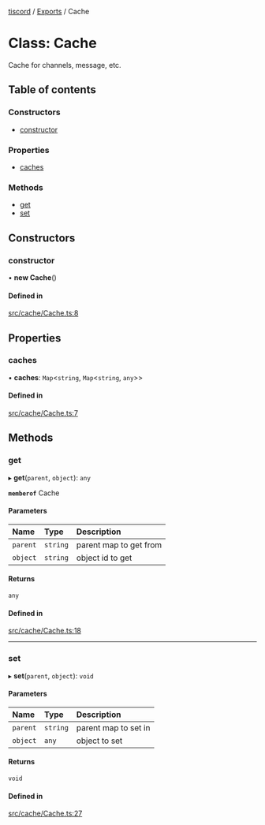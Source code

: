 [tiscord](../README.md) / [Exports](../modules.md) / Cache

# Class: Cache

 Cache for channels, message, etc.

## Table of contents

### Constructors

- [constructor](Cache.md#constructor)

### Properties

- [caches](Cache.md#caches)

### Methods

- [get](Cache.md#get)
- [set](Cache.md#set)

## Constructors

### constructor

• **new Cache**()

#### Defined in

[src/cache/Cache.ts:8](https://github.com/xiboon/tiscord/blob/2dcfba7/src/cache/Cache.ts#L8)

## Properties

### caches

• **caches**: `Map`<`string`, `Map`<`string`, `any`\>\>

#### Defined in

[src/cache/Cache.ts:7](https://github.com/xiboon/tiscord/blob/2dcfba7/src/cache/Cache.ts#L7)

## Methods

### get

▸ **get**(`parent`, `object`): `any`

**`memberof`** Cache

#### Parameters

| Name | Type | Description |
| :------ | :------ | :------ |
| `parent` | `string` | parent map to get from |
| `object` | `string` | object id to get |

#### Returns

`any`

#### Defined in

[src/cache/Cache.ts:18](https://github.com/xiboon/tiscord/blob/2dcfba7/src/cache/Cache.ts#L18)

___

### set

▸ **set**(`parent`, `object`): `void`

#### Parameters

| Name | Type | Description |
| :------ | :------ | :------ |
| `parent` | `string` | parent map to set in |
| `object` | `any` | object to set |

#### Returns

`void`

#### Defined in

[src/cache/Cache.ts:27](https://github.com/xiboon/tiscord/blob/2dcfba7/src/cache/Cache.ts#L27)
